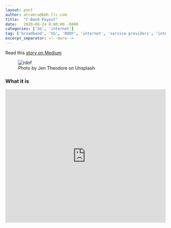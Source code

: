 ```yaml
---
layout: post
author: atrakru@bbh-llc.com
title:  "C-Band Payout"
date:   2020-08-24 8:00:00 -0400
categories: ['5G', 'internet']
tag: ['broadband', '5G', 'RDOF', 'internet', 'service providers', 'internetofthings', 'C-Band']
excerpt_separator: <!--more-->
---
```


Read this [story on Medium](newlink)

<!--more-->
<figure>
  <img src="{{site.url}}/assets/img/blog/rdof-1.jpeg" alt="rdof"/>
  <figcaption>Photo by Jen Theodore on Unsplash</figcaption>
</figure>

### What it is
<!-- Copy and Paste Me -->
<div class="glitch-embed-wrap" style="height: 420px; width: 100%;">
  <iframe
    src="https://glitch.com/embed/#!/embed/endurable-elite-finch?path=index.html&previewSize=100&attributionHidden=true"
    title="endurable-elite-finch on Glitch"
    allow="encrypted-media"
    style="height: 100%; width: 100%; border: 0;">
  </iframe>
</div>
